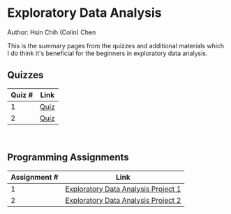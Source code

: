 # Exploratory Data Analysis

Author: Hsin Chih (Colin) Chen </br>

This is the summary pages from the quizzes and additional materials which I do think it's beneficial for the beginners in exploratory data analysis.</br>

## Quizzes
Quiz # | Link 
--- | --- 
1 | [Quiz](https://github.com/hsc251/RLearn/blob/master/JHU_DataScience/04_Exploratory_Data_Analysis/quiz/JHU04_quiz1.md)
2 | [Quiz](https://github.com/hsc251/RLearn/blob/master/JHU_DataScience/04_Exploratory_Data_Analysis/quiz/JHU04_quiz2.md)
</br>

## Programming Assignments
Assignment # | Link 
--- | --- 
1 | [Exploratory Data Analysis Project 1](https://github.com/hsc251/RLearn/tree/master/JHU_DataScience/04_Exploratory_Data_Analysis/project1)
2 | [Exploratory Data Analysis Project 2](https://github.com/hsc251/R_Learn/blob/master/JHU_DataScience/04_Exploratory_Data_Analysis/PA2)
</br>
